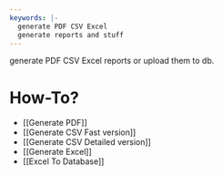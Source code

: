 ```yaml
---
keywords: |-
  generate PDF CSV Excel 
  generate reports and stuff
---
```

generate PDF CSV Excel reports or upload them to db.
# How-To?
- [[Generate PDF]]
- [[Generate CSV Fast version]]
- [[Generate CSV Detailed version]]
- [[Generate Excel]]
- [[Excel To Database]]